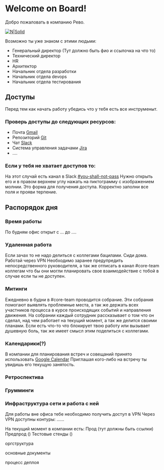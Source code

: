 # Welcome on Board!
Добро пожаловать в компанию Рево.

[![N|Solid](https://pbs.twimg.com/media/D1UgP9lWwAEYZBv?format=jpg&name=small)](https://revo.ru/)

Возможно ты уже знаком с этими людьми:
  - Генеральный директор (Тут должно быть фио и ссылочка на что то)
  - Технический директор
  - HR
  - Архитектор
  - Начальник отдела разработки
  - Начальник отдела devops
  - Начальник отдела тестирования


## Доступы
Перед тем как начать работу убедись что у тебя есть все инструменыт. 

### Проверь доступы до следующих ресурсов:

  - Почта [Gmail](https://mail.google.com/mail/u/0/#inbox)
  - Репозиторий [Git](https://github.com/RevoTechnology/)
  - Чат [Slack](https://revoplus.slack.com)
  - Система управления задачами [Jira](https://revoplus.atlassian.net/)
  - ....
  
  
### Если у тебя не хватает доступов то:
На этот случай есть канал в Slack [#you-shall-not-pass](https://revoplus.slack.com/archives/CKX830Q9X)
Нужно открыть его и в правом верхнем углу нажать на пиктограмму с изображением молнии. Это форма для получения доступа.
Корректно заполни все поля и прояви терпение.

## Распорядок дня

### Время работы
По будням офис открыт с ... до ....

### Удаленная работа
Если зачах то не надо делиться с коллегами бацилами. Сиди дома. Работай через VPN
Необходимо заранее предупредить непосредственного руководителя, а так же отписать в канал #core-team коллегам что бы они могли планировать свое взаимодействие с тобой в случае если ты не доступен.

### Митинги
Ежедневно в будни в #core-team проводится собрание. Эти собрания помогают выявлять проблемные места, а так же держать всех участников процесса в курсе происходящих событий и направления движения.
На собрании каждый сотрудник рассказывает о том что он сделал, над чем работает на текущий момент, а так же делится своими планами. Если есть что-то что блокирует твою работу или вызывает душевную боль, так же имеет смысл этим поделиться с коллегами.

### Календарики(?)
В компании для планирования встреч и совещаний принято использовать [Google Calendar](https://calendar.google.com/calendar/b/1/r?pli=1) Приглашая кого-либо на встречу ты увидишь его текущую занятость.  

### Ретроспектива

### Грумминги


### Инфраструктура сети и работа с ней
Для работы вне офиса тебе необходимо получить доступ в VPN
Через VPN доступны контуры:
......

На текущий момент в компании есть:
Прод (тут должны быть ссылки)
Предпрод ()
Тестовые стенды ()



оргструктура

основные документы

процесс деплоя

